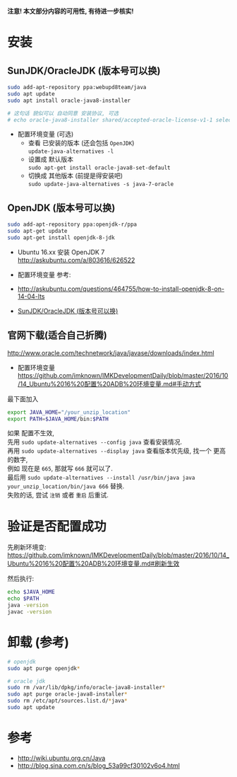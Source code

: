**注意! 本文部分内容的可用性, 有待进一步核实!**

# 安装
## SunJDK/OracleJDK (版本号可以换)
``` bash
sudo add-apt-repository ppa:webupd8team/java
sudo apt update
sudo apt install oracle-java8-installer

# 这句话 貌似可以 自动同意 安装协议, 可选
# echo oracle-java8-installer shared/accepted-oracle-license-v1-1 select true | sudo /usr/bin/debconf-set-selections
```

- 配置环境变量 (可选)
  - 查看 已安装的版本 (还会包括 `OpenJDK`)  
  `update-java-alternatives -l`
  - 设置成 默认版本  
  `sudo apt-get install oracle-java8-set-default`
  - 切换成 其他版本 (前提是得安装吧)  
  `sudo update-java-alternatives -s java-7-oracle`

## OpenJDK (版本号可以换)
``` bash
sudo add-apt-repository ppa:openjdk-r/ppa
sudo apt-get update
sudo apt-get install openjdk-8-jdk
```

- Ubuntu 16.xx 安装 OpenJDK 7  
http://askubuntu.com/a/803616/626522

- 配置环境变量
参考: 
- http://askubuntu.com/questions/464755/how-to-install-openjdk-8-on-14-04-lts
- [SunJDK/OracleJDK (版本号可以换)](https://github.com/imknown/IMKDevelopmentDaily/blob/master/2016/10/04_Ubuntu%20%E5%AE%89%E8%A3%85%20JDK.md#sunjdkoraclejdk-版本号可以换)
  
## 官网下载(适合自己折腾)
http://www.oracle.com/technetwork/java/javase/downloads/index.html  

- 配置环境变量  
https://github.com/imknown/IMKDevelopmentDaily/blob/master/2016/10/14_Ubuntu%2016%20配置%20ADB%20环境变量.md#手动方式

最下面加入
``` bash
export JAVA_HOME="/your_unzip_location"
export PATH=$JAVA_HOME/bin:$PATH
```

如果 配置不生效,  
先用 `sudo update-alternatives --config java` 查看安装情况.  
再用 `sudo update-alternatives --display java` 查看版本优先级, 找一个 更高的数字,  
例如 现在是 `665`, 那就写 `666` 就可以了.  
最后用 `sudo update-alternatives --install /usr/bin/java java your_unzip_location/bin/java 666` 替换.  
失败的话, 尝试 `注销` 或者 `重启` 后重试.

# 验证是否配置成功
先刷新环境变:  
https://github.com/imknown/IMKDevelopmentDaily/blob/master/2016/10/14_Ubuntu%2016%20配置%20ADB%20环境变量.md#刷新生效

然后执行:
``` bash
echo $JAVA_HOME
echo $PATH
java -version
javac -version
```

# 卸载 (参考)
``` bash
# openjdk
sudo apt purge openjdk*

# oracle jdk
sudo rm /var/lib/dpkg/info/oracle-java8-installer*
sudo apt purge oracle-java8-installer*
sudo rm /etc/apt/sources.list.d/*java*
sudo apt update
```

# 参考
- http://wiki.ubuntu.org.cn/Java  
- http://blog.sina.com.cn/s/blog_53a99cf30102v6o4.html  
